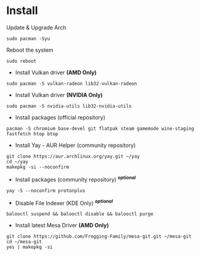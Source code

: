 # Install

Update & Upgrade Arch
```
sudo pacman -Syu
```

Reboot the system
```
sudo reboot
```
- Install Vulkan driver **(AMD Only)**
```
sudo pacman -S vulkan-radeon lib32-vulkan-radeon
```

- Install Vulkan driver **(NVIDIA Only)**
```
sudo pacman -S nvidia-utils lib32-nvidia-utils
```

- Install packages (official repository)
```
pacman -S chromium base-devel git flatpak steam gamemode wine-staging fastfetch htop btop 
```
- Install Yay - AUR Helper (community repository)
```
git clone https://aur.archlinux.org/yay.git ~/yay
cd ~/yay
makepkg -si --noconfirm
```

- Install packages (community repository) <sup>***optional***</sup>
```
yay -S --noconfirm protonplus 
```

- Disable File Indexer (KDE Only) <sup>***optional***</sup>
```
balooctl suspend && balooctl disable && balooctl purge
```
- Install latest Mesa Driver **(AMD Only)**
```
git clone https://github.com/Frogging-Family/mesa-git.git ~/mesa-git
cd ~/mesa-git
yes | makepkg -si
```
